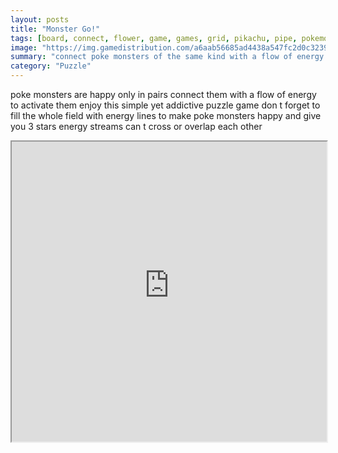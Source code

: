 ```yaml
---
layout: posts
title: "Monster Go!"
tags: [board, connect, flower, game, games, grid, pikachu, pipe, pokemon, free, online, games, oyna, game, free, games, play, play, games]
image: "https://img.gamedistribution.com/a6aab56685ad4438a547fc2d0c32393a.jpg"
summary: "connect poke monsters of the same kind with a flow of energy you have to fill the whole field with energy lines for a complete level solution  free online games oyna game free games play play games"
category: "Puzzle"
---
```


poke monsters are happy only in pairs connect them with a flow of energy to activate them enjoy this simple yet addictive puzzle game don t forget to fill the whole field with energy lines to make poke monsters happy and give you 3 stars energy streams can t cross or overlap each other

<iframe width="100%" height="480px;" src="https://html5.gamedistribution.com/a6aab56685ad4438a547fc2d0c32393a/"></iframe>
